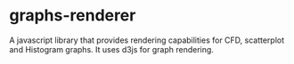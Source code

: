 # graphs-renderer
A javascript library that provides rendering capabilities for CFD, scatterplot and Histogram graphs.  It uses d3js for graph rendering.
